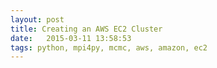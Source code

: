 ```yaml
---
layout: post
title: Creating an AWS EC2 Cluster
date:   2015-03-11 13:58:53
tags: python, mpi4py, mcmc, aws, amazon, ec2
---
```

